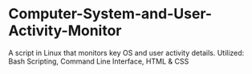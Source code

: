 # Computer-System-and-User-Activity-Monitor
A script in Linux that monitors key OS and user activity details. Utilized: Bash Scripting, Command Line Interface, HTML &amp; CSS




